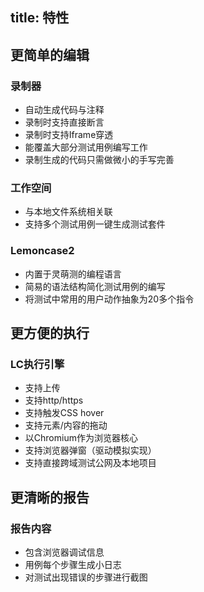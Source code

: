 title: 特性
---
## 更简单的编辑

### 录制器

- 自动生成代码与注释
- 录制时支持直接断言
- 录制时支持Iframe穿透
- 能覆盖大部分测试用例编写工作
- 录制生成的代码只需做微小的手写完善

### 工作空间
- 与本地文件系统相关联
- 支持多个测试用例一键生成测试套件

### Lemoncase2

- 内置于灵萌测的编程语言
- 简易的语法结构简化测试用例的编写
- 将测试中常用的用户动作抽象为20多个指令

## 更方便的执行

### LC执行引擎
- 支持上传
- 支持http/https
- 支持触发CSS hover
- 支持元素/内容的拖动
- 以Chromium作为浏览器核心
- 支持浏览器弹窗（驱动模拟实现）
- 支持直接跨域测试公网及本地项目

## 更清晰的报告

### 报告内容
- 包含浏览器调试信息
- 用例每个步骤生成小日志
- 对测试出现错误的步骤进行截图